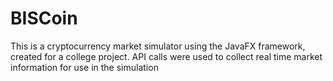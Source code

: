 # BISCoin
This is a cryptocurrency market simulator using the JavaFX framework, created for a college project. API calls were used to collect real time market information for use in the simulation
